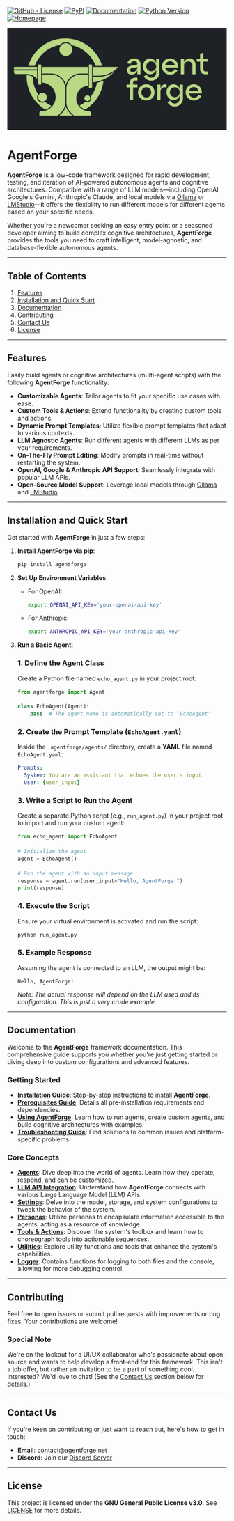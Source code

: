 [![GitHub - License](https://img.shields.io/github/license/DataBassGit/AgentForge?logo=github&style=plastic&color=green)](https://github.com/DataBassGit/AgentForge/blob/dev/LICENSE)
[![PyPI](https://img.shields.io/pypi/v/agentforge?logo=pypi&style=plastic&color=blue)](https://pypi.org/project/agentforge/)
[![Documentation](https://img.shields.io/badge/Docs-GitHub-blue?logo=github&style=plastic&color=green)](https://github.com/DataBassGit/AgentForge/tree/dev/docs)
[![Python Version](https://img.shields.io/badge/Python-3.11-blue?style=plastic&logo=python)](https://www.python.org/)
[![Homepage](https://img.shields.io/badge/Homepage-agentforge.net-green?style=plastic&logo=google-chrome)](https://agentforge.net/)

![AgentForge Logo](./docs/Images/AF-Banner.jpg)

# AgentForge

**AgentForge** is a low-code framework designed for rapid development, testing, and iteration of AI-powered autonomous agents and cognitive architectures. Compatible with a range of LLM models—including OpenAI, Google's Gemini, Anthropic's Claude, and local models via [Ollama](https://ollama.com) or [LMStudio](https://lmstudio.ai)—it offers the flexibility to run different models for different agents based on your specific needs.

Whether you're a newcomer seeking an easy entry point or a seasoned developer aiming to build complex cognitive architectures, **AgentForge** provides the tools you need to craft intelligent, model-agnostic, and database-flexible autonomous agents.

---

## Table of Contents

1. [Features](#features)
2. [Installation and Quick Start](#installation-and-quick-start)
3. [Documentation](#documentation)
4. [Contributing](#contributing)
5. [Contact Us](#contact-us)
6. [License](#license)

---

## Features

Easily build agents or cognitive architectures (multi-agent scripts) with the following **AgentForge** functionality:

- **Customizable Agents**: Tailor agents to fit your specific use cases with ease.
- **Custom Tools & Actions**: Extend functionality by creating custom tools and actions.
- **Dynamic Prompt Templates**: Utilize flexible prompt templates that adapt to various contexts.
- **LLM Agnostic Agents**: Run different agents with different LLMs as per your requirements.
- **On-The-Fly Prompt Editing**: Modify prompts in real-time without restarting the system.
- **OpenAI, Google & Anthropic API Support**: Seamlessly integrate with popular LLM APIs.
- **Open-Source Model Support**: Leverage local models through [Ollama](https://ollama.com) and [LMStudio](https://lmstudio.ai).

---

## Installation and Quick Start

Get started with **AgentForge** in just a few steps:

1. **Install AgentForge via pip**:

   ```bash
   pip install agentforge
   ```

2. **Set Up Environment Variables**:

   - For OpenAI:

     ```bash
     export OPENAI_API_KEY='your-openai-api-key'
     ```

   - For Anthropic:

     ```bash
     export ANTHROPIC_API_KEY='your-anthropic-api-key'
     ```

3. **Run a Basic Agent**:

   ### 1. Define the Agent Class

   Create a Python file named `echo_agent.py` in your project root:

   ```python
   from agentforge import Agent
   
   class EchoAgent(Agent):
       pass  # The agent_name is automatically set to 'EchoAgent'
   ```
   
   ### 2. Create the Prompt Template (`EchoAgent.yaml`)

   Inside the `.agentforge/agents/` directory, create a **YAML** file named `EchoAgent.yaml`:

   ```yaml
   Prompts:
     System: You are an assistant that echoes the user's input.
     User: {user_input}
   ```

   ### 3. Write a Script to Run the Agent

   Create a separate Python script (e.g., `run_agent.py`) in your project root to import and run your custom agent:

   ```python
   from echo_agent import EchoAgent

   # Initialize the agent
   agent = EchoAgent()

   # Run the agent with an input message
   response = agent.run(user_input="Hello, AgentForge!")
   print(response)
   ```

   ### 4. Execute the Script

   Ensure your virtual environment is activated and run the script:

   ```bash
   python run_agent.py
   ```

   ### 5. **Example Response**

   Assuming the agent is connected to an LLM, the output might be:

   ```
   Hello, AgentForge!
   ```

   *Note: The actual response will depend on the LLM used and its configuration. This is just a very crude example.*

---

## Documentation

Welcome to the **AgentForge** framework documentation. This comprehensive guide supports you whether you're just getting started or diving deep into custom configurations and advanced features.

### **Getting Started**

- **[Installation Guide](docs/Guides/InstallationGuide.md)**: Step-by-step instructions to install **AgentForge**.
- **[Prerequisites Guide](docs/Guides/PrerequisitesGuide.md)**: Details all pre-installation requirements and dependencies.
- **[Using AgentForge](docs/Guides/UsingAgentForge.md)**: Learn how to run agents, create custom agents, and build cognitive architectures with examples.
- **[Troubleshooting Guide](docs/Guides/TroubleshootingGuide.md)**: Find solutions to common issues and platform-specific problems.

### **Core Concepts**

- **[Agents](docs/Agents/Agents.md)**: Dive deep into the world of agents. Learn how they operate, respond, and can be customized.
- **[LLM API Integration](docs/LLMs/LLMs.md)**: Understand how **AgentForge** connects with various Large Language Model (LLM) APIs.
- **[Settings](docs/Settings/Settings.md)**: Delve into the model, storage, and system configurations to tweak the behavior of the system.
- **[Personas](docs/Personas/Personas.md)**: Utilize personas to encapsulate information accessible to the agents, acting as a resource of knowledge.
- **[Tools & Actions](docs/ToolsAndActions/Overview.md)**: Discover the system's toolbox and learn how to choreograph tools into actionable sequences.
- **[Utilities](docs/Utils/UtilsOverview.md)**: Explore utility functions and tools that enhance the system's capabilities.
- **[Logger](docs/Utils/Logger.md)**: Contains functions for logging to both files and the console, allowing for more debugging control.


---

## Contributing

Feel free to open issues or submit pull requests with improvements or bug fixes. Your contributions are welcome!

### Special Note
We're on the lookout for a UI/UX collaborator who's passionate about open-source and wants to help develop a front-end for this framework. This isn't a job offer, but rather an invitation to be a part of something cool. Interested? We'd love to chat! (See the [Contact Us](#contact-us) section below for details.)

---

## Contact Us

If you're keen on contributing or just want to reach out, here's how to get in touch:

- **Email**: contact@agentforge.net
- **Discord**: Join our [Discord Server](https://discord.gg/ttpXHUtCW6)

---

## License

This project is licensed under the **GNU General Public License v3.0**. See [LICENSE](LICENSE) for more details.